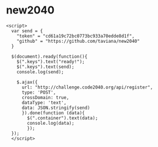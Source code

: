 # new2040
<!DOCTYPE html>
<html lang="en">
  <head>
    <script src="https://ajax.googleapis.com/ajax/libs/jquery/3.1.1/jquery.min.js">
    </script>
  </head>
  <body>
    <div class = "keys">
    </div>
    
    <script>
      var send = {
        "token" = "cd61a19c72bc0773bc933a70edde8d1f",
        "github" = "https://github.com/taviana/new2040"
      }
      
      $(document).ready(function(){
        $(".keys").text("ready!");
        $(".keys").text(send);
        console.log(send);
        
        $.ajax({
          url: "http://challenge.code2040.org/api/register",
          type: 'POST',
          crossDomain: true,
          dataType: 'text',
          data: JSON.stringify(send)
          }).done(function (data){
            $(".container").text(data);
            console.log(data);
            });
      });
      </script>
  </body>
</html>


